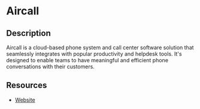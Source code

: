 # Aircall

## Description

Aircall is a cloud-based phone system and call center software solution that seamlessly integrates with popular productivity and helpdesk tools. It's designed to enable teams to have meaningful and efficient phone conversations with their customers.

## Resources

- [Website](aircall.io)

